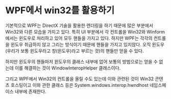 # WPF에서 win32를 활용하기

기본적으로 WPF는 DirectX 기술을 활용한 렌더링을 하기 때문에 많은 부분에서 Win32와 다른 모습을 가지고 있다. 특히 UI 부분에서 각 컨트롤을 Win32와 Winform에서는 윈도우로 처리하고 있어 모두 핸들을 가지고 있다. 하지만 WPF는 각각의 컨트롤을 윈도우 취급하지 않고 그리는 방식이기 때문에 핸들을 가지고 있지않다. 오직 윈도우(우리가 보통 윈도우라고 창(윈도우)라고 부르는 것)의 핸들만 얻을 수 있다.

하지만 윈도우의 핸들마저 윈도우의 클래스 내부에 없어 보통의 방법으로는 얻을 수 없는데 이를 해결하는 것이 WindowInteropHelper 클래스이다.

그리고 WPF에서 Win32의 컨트롤을 올릴 수도 있는데 이와 관련된 것이 Win32 콘텐츠 호스팅이고 이와 관한 클래스 등은 System.windows.interop.hwndhost 네임스페이스 내부에 존재한다.